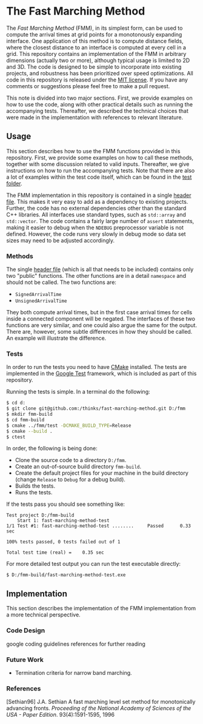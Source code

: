 # The Fast Marching Method
The *Fast Marching Method* (FMM), in its simplest form, can be used to compute the arrival times at grid points for a monotonously expanding interface. One application of this method is to compute distance fields, where the closest distance to an interface is computed at every cell in a grid. This repository contains an implementation of the FMM in arbitrary dimensions (actually two or more), although typical usage is limited to 2D and 3D. The code is designed to be simple to incorporate into existing projects, and robustness has been prioritized over speed optimizations. All code in this repository is released under the [MIT license](https://en.wikipedia.org/wiki/MIT_License). If you have any comments or suggestions please feel free to make a pull request.

This note is divided into two major sections. First, we provide examples on how to use the code, along with other practical details such as running the accompanying tests. Thereafter, we described the technical choices that were made in the implementation with references to relevant literature.

## Usage
This section describes how to use the FMM functions provided in this repository. First, we provide some examples on how to call these methods, together with some discussion related to valid inputs. Thereafter, we give instructions on how to run the accompanying tests. Note that there are also a lot of examples within the test code itself, which can be found in the [test folder](https://github.com/thinks/fast-marching-method/tree/master/test). 

The FMM implementation in this repository is contained in a single [header file](https://github.com/thinks/fast-marching-method/blob/master/include/thinks/fast_marching_method/fast_marching_method.hpp). This makes it very easy to add as a dependency to existing projects. Further, the code has no external dependencies other than the standard C++ libraries. All interfaces use standard types, such as `std::array` and `std::vector`. The code contains a fairly large number of `assert` statements, making it easier to debug when the `NDEBUG` preprocessor variable is not defined. However, the code runs very slowly in debug mode so data set sizes may need to be adjusted accordingly.

### Methods
The single [header file](https://github.com/thinks/fast-marching-method/blob/master/include/thinks/fast_marching_method/fast_marching_method.hpp) (which is all that needs to be included) contains only two "public" functions. The other functions are in a detail `namespace` and should not be called. The two functions are:
* `SignedArrivalTime`
* `UnsignedArrivalTime`

They both compute arrival times, but in the first case arrival times for cells inside a connected component will be negated. The interfaces of these two functions are very similar, and one could also argue the same for the output. There are, however, some subtle differences in how they should be called. An example will illustrate the difference.

### Tests
In order to run the tests you need to have [CMake](https://cmake.org/) installed. The tests are implemented in the [Google Test](https://github.com/google/googletest) framework, which is included as part of this repository. 

Running the tests is simple. In a terminal do the following:

```bash
$ cd d:
$ git clone git@github.com:/thinks/fast-marching-method.git D:/fmm
$ mkdir fmm-build
$ cd fmm-build
$ cmake ../fmm/test -DCMAKE_BUILD_TYPE=Release
$ cmake --build . 
$ ctest
```

In order, the following is being done:
* Clone the source code to a directory `D:/fmm`.
* Create an out-of-source build directory `fmm-build`.
* Create the default project files for your machine in the build directory (change `Release` to `Debug` for a debug build).
* Builds the tests.
* Runs the tests. 

If the tests pass you should see something like:

```
Test project D:/fmm-build
    Start 1: fast-marching-method-test
1/1 Test #1: fast-marching-method-test ........     Passed      0.33 sec

100% tests passed, 0 tests failed out of 1

Total test time (real) =    0.35 sec

```

For more detailed test output you can run the test executable directly:

```
$ D:/fmm-build/fast-marching-method-test.exe
```

## Implementation
This section describes the implementation of the FMM implementation from a more technical perspective. 

### Code Design




google coding guidelines
references for further reading

### Future Work
* Termination criteria for narrow band marching.



### References
[Sethian96] J.A. Sethian A fast marching level set method for monotonically advancing fronts. *Proceeding of the National Academy of Sciences of the USA - Paper Edition*. 93(4):1591-1595, 1996


















